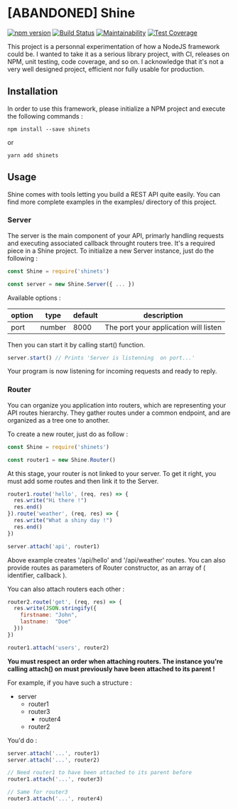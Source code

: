 # [ABANDONED] Shine

[![npm version](https://badge.fury.io/js/shinets.svg)](https://badge.fury.io/js/shinets)
[![Build Status](https://travis-ci.org/ahasc/Shine.svg?branch=master)](https://travis-ci.org/ahasc/Shine)
[![Maintainability](https://api.codeclimate.com/v1/badges/d4533246f492fcd57251/maintainability)](https://codeclimate.com/github/ahasc/Shine/maintainability)
[![Test Coverage](https://api.codeclimate.com/v1/badges/d4533246f492fcd57251/test_coverage)](https://codeclimate.com/github/ahasc/Shine/test_coverage)

This project is a personnal experimentation of how a NodeJS framework could be. I wanted to take it as a serious library project, with CI, releases on NPM, unit testing, code coverage, and so on. I acknowledge that it's not a very well designed project, efficient nor fully usable for production.


## Installation

In order to use this framework, please initialize a NPM project and execute the following commands :

```shell
npm install --save shinets
```

or

```shell
yarn add shinets
```


## Usage

Shine comes with tools letting you build a REST API quite easily. You can find more complete examples in the examples/ directory of this project.


### Server

The server is the main component of your API, primarly handling requests and executing associated callback throught routers tree. It's a required piece in a Shine project. To initialize a new Server instance, just do the following :

```javascript
const Shine = require('shinets')

const server = new Shine.Server({ ... })
```

Available options :

| option    |   type    |   default   |   description                           | 
| --------- | --------- | ----------- | --------------------------------------- |
| port      | number    | 8000        | The port your application will listen   | 

Then you can start it by calling start() function.

```javascript
server.start() // Prints 'Server is listenning  on port...'
```

Your program is now listening for incoming requests and ready to reply.


### Router

You can organize you application into routers, which are representing your API routes hierarchy. They gather routes under a common endpoint, and are organized as a tree one to another.

To create a new router, just do as follow :

```javascript
const Shine = require('shinets')

const router1 = new Shine.Router()
```

At this stage, your router is not linked to your server. To get it right, you must add some routes and then link it to the Server.

```javascript
router1.route('hello', (req, res) => {
  res.write("Hi there !")
  res.end()
}).route('weather', (req, res) => {
  res.write("What a shiny day !")
  res.end()
})

server.attach('api', router1)
```

Above example creates '/api/hello' and '/api/weather' routes. You can also provide routes as parameters of Router constructor, as an array of ( identifier, callback ). 

You can also attach routers each other :

```javascript
router2.route('get', (req, res) => {
  res.write(JSON.stringify({
    firstname: "John",
    lastname:  "Doe"
  }))
})

router1.attach('users', router2)
```

**You must respect an order when attaching routers. The instance you're calling attach() on must previously have been attached to its parent !**

For example, if you have such a structure :

- server
  -  router1
    - router3
      - router4
  - router2

You'd do :

```javascript
server.attach('...', router1)
server.attach('...', router2)

// Need router1 to have been attached to its parent before
router1.attach('...', router3)

// Same for router3
router3.attach('...', router4)
```
